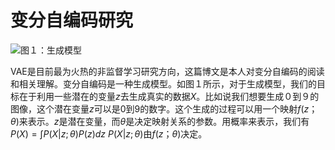 <head>
    <script src="https://cdn.mathjax.org/mathjax/latest/MathJax.js?config=TeX-AMS-MML_HTMLorMML" type="text/javascript"></script>
    <script type="text/x-mathjax-config">
        MathJax.Hub.Config({
            tex2jax: {
            skipTags: ['script', 'noscript', 'style', 'textarea', 'pre'],
            inlineMath: [['$','$']]
            }
        });
    </script>
</head>

# 变分自编码研究

![图１：生成模型](https://raw.githubusercontent.com/Kaimaoge/Kaimaoge.github.io/master/images/generative.png)

VAE是目前最为火热的非监督学习研究方向，这篇博文是本人对变分自编码的阅读和相关理解。变分自编码是一种生成模型。如图１所示，对于生成模型，我们的目标在于利用一些潜在的变量$z$去生成真实的数据$X$。比如说我们想要生成０到９的图像，这个潜在变量$z$可以是0到9的数字。这个生成的过程可以用一个映射$f(z；\theta)$来表示。$z$是潜在变量，而$\theta$是决定映射关系的参数。用概率来表示，我们有
$P(X) = \int P(X|z; \theta)P(z)dz$
$P(X|z; \theta)$由$f(z；\theta)$决定。


